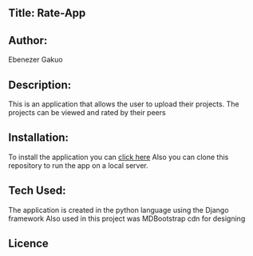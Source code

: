 ## Title: Rate-App

## Author:
Ebenezer Gakuo

## Description:
This is an application that allows the user to upload their projects. The projects can be viewed and rated by their peers

## Installation:
To install the application you can [click here](https://ebay-rate.herokuapp.com/)
Also you can clone this repository to run the app on a local server.

## Tech Used:
The application is created in the python language using the Django framework
Also used in this project was MDBootstrap cdn for designing

## Licence